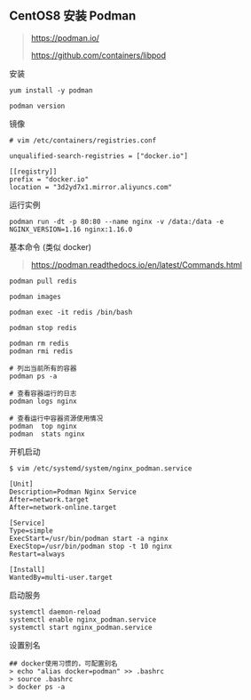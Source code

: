 ## CentOS8 安装 Podman

> https://podman.io/
>
> https://github.com/containers/libpod

安装

```
yum install -y podman

podman version
```

镜像

```
# vim /etc/containers/registries.conf

unqualified-search-registries = ["docker.io"]

[[registry]]
prefix = "docker.io"
location = "3d2yd7x1.mirror.aliyuncs.com"
```

运行实例

```
podman run -dt -p 80:80 --name nginx -v /data:/data -e NGINX_VERSION=1.16 nginx:1.16.0
```

基本命令 (类似 docker)

> https://podman.readthedocs.io/en/latest/Commands.html

```
podman pull redis

podman images

podman exec -it redis /bin/bash

podman stop redis

podman rm redis
podman rmi redis

# 列出当前所有的容器
podman ps -a

# 查看容器运行的日志
podman logs nginx

# 查看运行中容器资源使用情况
podman  top nginx
podman  stats nginx
```

开机启动

```
$ vim /etc/systemd/system/nginx_podman.service

[Unit]
Description=Podman Nginx Service
After=network.target
After=network-online.target

[Service]
Type=simple
ExecStart=/usr/bin/podman start -a nginx
ExecStop=/usr/bin/podman stop -t 10 nginx
Restart=always

[Install]
WantedBy=multi-user.target
```

启动服务

```
systemctl daemon-reload
systemctl enable nginx_podman.service
systemctl start nginx_podman.service
```

设置别名

```
## docker使用习惯的，可配置别名
> echo "alias docker=podman" >> .bashrc
> source .bashrc
> docker ps -a
```

